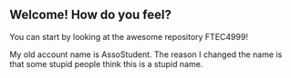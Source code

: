 ## Welcome! How do you feel?

You can start by looking at the awesome repository FTEC4999!

My old account name is AssoStudent. The reason I changed the name is that some stupid people think this is a stupid name.

<!--
**chrislam2/chrislam2** is a ✨ _special_ ✨ repository because its `README.md` (this file) appears on your GitHub profile.

Here are some ideas to get you started:

- 🔭 I’m currently working on ...
- 🌱 I’m currently learning ...
- 👯 I’m looking to collaborate on ...
- 🤔 I’m looking for help with ...
- 💬 Ask me about ...
- 📫 How to reach me: ...
- 😄 Pronouns: ...
- ⚡ Fun fact: ...
-->
